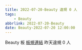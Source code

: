 ```yaml
---
title: 2022-07-20-Beauty 違規 0 人
tags:
    - Beauty
abbrlink: 2022-07-20-Beauty
date: Beauty-2022-07-20 12:00:00
---
```

Beauty 板 [板規連結](https://www.ptt.cc/bbs/Beauty/M.1630069980.A.84B.html)
昨天違規 0 人
